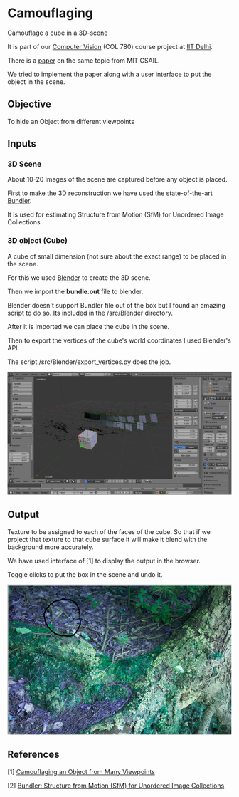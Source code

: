 # Camouflaging
Camouflage a cube in a 3D-scene

It is part of our [Computer Vision](http://www.cse.iitd.ac.in/~suban/COL780/semI-2017-2018//) (COL 780) course project at [IIT Delhi](http://www.iitd.ac.in/).

There is a [paper](http://andrewowens.com/papers/2014_camo.pdf) on the same topic from MIT CSAIL.

We tried to implement the paper along with a user interface to put the object in the scene.

## Objective
To hide an Object from different viewpoints

## Inputs

### 3D Scene
About 10-20 images of the scene are captured before any object is placed.

First to make the 3D reconstruction we have used the state-of-the-art [Bundler](http://www.cs.cornell.edu/~snavely/bundler/).

It is used for estimating Structure from Motion (SfM) for Unordered Image Collections.

### 3D object (Cube)
A cube of small dimension (not sure about the exact range) to be placed in the scene.

For this we used [Blender](https://www.blender.org/) to create the 3D scene.

Then we import the **bundle.out** file to blender. 

Blender doesn't support Bundler file out of the box but I found an amazing script to do so. Its included in the /src/Blender directory.

After it is imported we can place the cube in the scene.

Then to export the vertices of the cube's world coordinates I used Blender's API.

The script /src/Blender/export_vertices.py does the job. 

![Image](blender.png)

## Output
Texture to be assigned to each of the faces of the cube. So that if we project that texture to that cube surface it will make it blend with the background more accurately.

We have used interface of [1] to display the output in the browser.

Toggle clicks to put the box in the scene and undo it.

![Result](result.png)


## References
[1] [Camouflaging an Object from Many Viewpoints](http://camouflage.csail.mit.edu/)

[2] [Bundler: Structure from Motion (SfM) for Unordered Image Collections](http://phototour.cs.washington.edu/Photo_Tourism.pdf)


